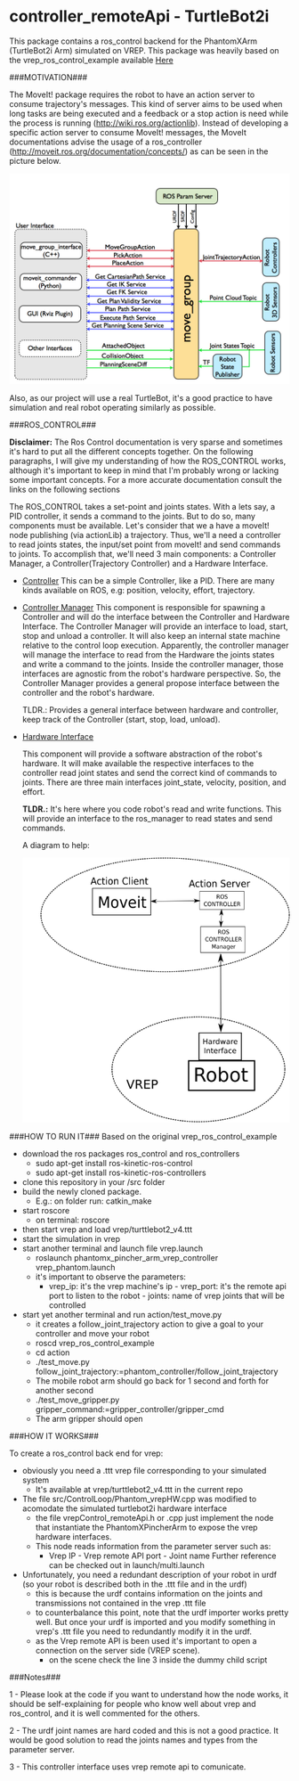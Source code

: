 controller\_remoteApi - TurtleBot2i
======================================

This package contains a ros\_control backend for the PhantomXArm (TurtleBot2i Arm) simulated on VREP. This package was heavily based on the vrep\_ros\_control\_example available [Here](https://github.com/ros-controls/ros\_control)

###MOTIVATION###

   The MoveIt! package requires the robot to have an action server to consume trajectory's messages. This kind of server aims to be used when long tasks are being executed and a feedback or a stop action is need while the process is running (http://wiki.ros.org/actionlib). Instead of developing a specific action server to consume MoveIt! messages, the MoveIt documentations advise the usage of a ros_controller (http://moveit.ros.org/documentation/concepts/) as can be seen in the picture below.

   ![alt_text](doc/imgs/moveit.jpg)

   Also, as our project will use a real TurtleBot, it's a good practice to have simulation and real robot operating similarly as possible. 

###ROS_CONTROL###

   **Disclaimer:** The Ros Control documentation is very sparse and sometimes it's hard to put all the different concepts together. On the following paragraphs, I will give my understanding of how the ROS\_CONTROL works, although it's important to keep in mind that I'm probably wrong or lacking some important concepts. For a more accurate documentation consult the links on the following sections

   The ROS\_CONTROL takes a set-point and joints states. With a lets say, a PID controller, it sends a command to the joints. But to do so, many components must be available.
   Let's consider that we a have a moveIt! node publishing (via actionLib) a trajectory. Thus, we'll a need a controller to read joints states, the input/set point from moveIt! and send commands to joints. To accomplish that, we'll need 3 main components: a Controller Manager, a Controller(Trajectory Controller) and a Hardware Interface.

   * [Controller](http://wiki.ros.org/ros_controllers)
     This can be a simple Controller, like a PID. There are many kinds available on ROS, e.g: position, velocity, effort, trajectory.

   * [Controller Manager](http://wiki.ros.org/controller_manager)
     This component is responsible for spawning a Controller and will do the interface between the Controller and Hardware Interface.
     The Controller Manager will provide an interface to load, start, stop and unload a controller. It will also keep an internal state machine relative to the control loop execution.
     Apparently, the controller manager will manage the interface to read from the Hardware the joints states and write a command to the joints. Inside the controller manager, those interfaces are agnostic from the robot's hardware perspective. So, the Controller Manager provides a general propose interface between the controller and the robot's hardware.

     TLDR.: Provides a general interface between hardware and controller, keep track of the Controller (start, stop, load, unload).

   * [Hardware Interface](https://github.com/ros-controls/ros_control/wiki/hardware_interface)
     
     This component will provide a software abstraction of the robot's hardware. It will make available the respective interfaces to the controller read joint states and send the correct kind of commands to joints. There are three main interfaces joint\_state, velocity, position, and effort.

     **TLDR.:** It's here where you code robot's read and write functions. This will provide an interface to the ros_manager to read states and send commands.

     A diagram to help:

     ![alt text](doc/imgs/how_works.png)

###HOW TO RUN IT###
   Based on the original vrep\_ros\_control\_example

   * download the ros packages ros_control and ros_controllers
     - sudo apt-get install ros-kinetic-ros-control
     - sudo apt-get install ros-kinetic-ros-controllers
   * clone this repository in your <workspace>/src folder
   * build the newly cloned package.
     * E.g.: on <workspace> folder run: catkin\_make
   * start roscore
      - on terminal: roscore
   * then start vrep and load vrep/turttlebot2_v4.ttt
   * start the simulation in vrep
   * start another terminal and launch file vrep.launch
      - roslaunch phantomx\_pincher\_arm_vrep\_controller vrep\_phantom.launch
      - it's important to observe the parameters:
      	- vrep_ip: it's the vrep machine's ip
	- vrep_port: it's the remote api port to listen to the robot
	- joints: name of vrep joints that will be controlled
   * start yet another terminal and run action/test_move.py
      - it creates a follow\_joint\_trajectory action to give a goal to your controller and move your robot
      - roscd vrep\_ros\_control\_example
      - cd action
      - ./test\_move.py follow\_joint\_trajectory:=phantom\_controller/follow_joint_trajectory
      - The mobile robot arm should go back for 1 second and forth for another second
      - ./test\_move\_gripper.py gripper\_command:=gripper\_controller/gripper_cmd
      - The arm gripper should open

###HOW IT WORKS###

To create a ros\_control back end for vrep:

   * obviously you need a .ttt vrep file corresponding to your simulated system
      - It's available at vrep/turttlebot2\_v4.ttt in the current repo
   * The file src/ControlLoop/Phantom\_vrepHW.cpp was modified to acomodate the simulated turtlebot2i hardware interface
      - the file vrepControl\_remoteApi.h or .cpp just implement the node that instantiate the PhantomXPincherArm to expose the vrep hardware interfaces.
      - This node reads information from the parameter server such as:
      	- Vrep IP
	- Vrep remote API port
	- Joint name
	Further reference can be checked out in launch/multi.launch
   * Unfortunately, you need a redundant description of your robot in urdf (so your robot is described both in the .ttt file and in the urdf)
      - this is because the urdf contains information on the joints and transmissions not contained in the vrep .ttt file
      - to counterbalance this point, note that the urdf importer works pretty well. But once your urdf is imported and you modify something in vrep's .ttt file you need to redundantly modify it in the urdf.
      - as the Vrep remote API is been used it's important to open a connection on the server side (VREP scene).
      	- on the scene check the line 3 inside the dummy child script

###Notes###

1 - Please look at the code if you want to understand how the node works, it should be self-explaining for people who know well about vrep and ros\_control, and it is well commented for the others.

2 - The urdf joint names are hard coded and this is not a good practice. It would be good solution to read the joints names and types from the parameter server.

3 - This controller interface uses vrep remote api to comunicate.
